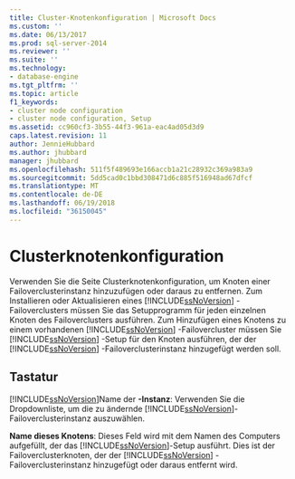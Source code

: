 ```yaml
---
title: Cluster-Knotenkonfiguration | Microsoft Docs
ms.custom: ''
ms.date: 06/13/2017
ms.prod: sql-server-2014
ms.reviewer: ''
ms.suite: ''
ms.technology:
- database-engine
ms.tgt_pltfrm: ''
ms.topic: article
f1_keywords:
- cluster node configuration
- cluster node configuration, Setup
ms.assetid: cc960cf3-3b55-44f3-961a-eac4ad05d3d9
caps.latest.revision: 11
author: JennieHubbard
ms.author: jhubbard
manager: jhubbard
ms.openlocfilehash: 511f5f489693e166accb1a21c28932c369a983a9
ms.sourcegitcommit: 5dd5cad0c1bbd308471d6c885f516948ad67dfcf
ms.translationtype: MT
ms.contentlocale: de-DE
ms.lasthandoff: 06/19/2018
ms.locfileid: "36150045"
---
```

# <a name="cluster-node-configuration"></a>Clusterknotenkonfiguration
  Verwenden Sie die Seite Clusterknotenkonfiguration, um Knoten einer Failoverclusterinstanz hinzuzufügen oder daraus zu entfernen. Zum Installieren oder Aktualisieren eines [!INCLUDE[ssNoVersion](../../includes/ssnoversion-md.md)] -Failoverclusters müssen Sie das Setupprogramm für jeden einzelnen Knoten des Failoverclusters ausführen. Zum Hinzufügen eines Knotens zu einem vorhandenen [!INCLUDE[ssNoVersion](../../includes/ssnoversion-md.md)] -Failovercluster müssen Sie [!INCLUDE[ssNoVersion](../../includes/ssnoversion-md.md)] -Setup für den Knoten ausführen, der der [!INCLUDE[ssNoVersion](../../includes/ssnoversion-md.md)] -Failoverclusterinstanz hinzugefügt werden soll.  
  
## <a name="options"></a>Tastatur  
 [!INCLUDE[ssNoVersion](../../includes/ssnoversion-md.md)]Name der **-Instanz**: Verwenden Sie die Dropdownliste, um die zu ändernde [!INCLUDE[ssNoVersion](../../includes/ssnoversion-md.md)]-Failoverclusterinstanz auszuwählen.  
  
 **Name dieses Knotens**: Dieses Feld wird mit dem Namen des Computers aufgefüllt, der das [!INCLUDE[ssNoVersion](../../includes/ssnoversion-md.md)]-Setup ausführt. Dies ist der Failoverclusterknoten, der der [!INCLUDE[ssNoVersion](../../includes/ssnoversion-md.md)] -Failoverclusterinstanz hinzugefügt oder daraus entfernt wird.  
  
  